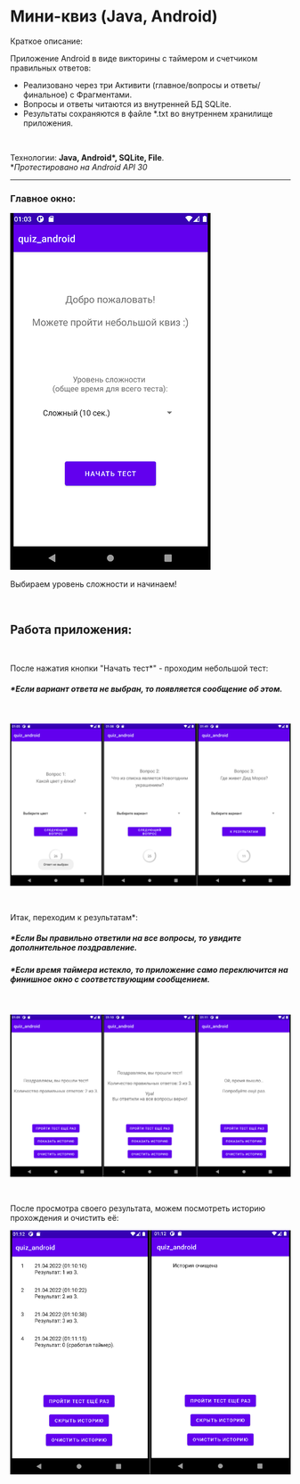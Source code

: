 # Мини-квиз (Java, Android)
Краткое описание:

Приложение Android в виде викторины с таймером и счетчиком правильных ответов:
+ Реализовано через три Активити (главное/вопросы и ответы/финальное) с Фрагментами.
+ Вопросы и ответы читаются из внутренней БД SQLite.
+ Результаты сохраняются в файле *.txt во внутреннем хранилище приложения.


<br>

Технологии: **Java, Android\*, SQLite, File**.<br>
**Протестировано на Android API 30*
***

### Главное окно:


![alt text](screenshots/activity_main.png)

Выбираем уровень сложности и начинаем!

<br>

## Работа приложения:

<br>

После нажатия кнопки "Начать тест*" - проходим небольшой тест:

##### **Если вариант ответа не выбран, то появляется сообщение об этом.*
<br>

![alt text](screenshots/activity_questions.png )

<br>

Итак, переходим к результатам*:

##### **Если Вы правильно ответили на все вопросы, то увидите дополнительное поздравление.*
##### **Если время таймера истекло, то приложение само переключится на финишное окно с соответствующим сообщением.*

<br>

![alt text](screenshots/activity_finish.png )

<br>

После просмотра своего результата, можем посмотреть историю прохождения и очистить её:

![alt text](screenshots/activity_finish_story.png )




